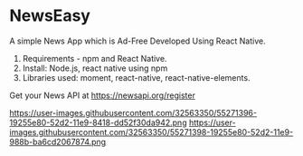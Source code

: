 # NewsEasy
A simple News App which is Ad-Free Developed Using React Native.

1. Requirements - npm and React Native.
2.  Install: Node.js, react native using npm
3. Libraries used: moment, react-native, react-native-elements.

        



Get your News API at
https://newsapi.org/register

https://user-images.githubusercontent.com/32563350/55271396-19255e80-52d2-11e9-8418-dd52f30da942.png
https://user-images.githubusercontent.com/32563350/55271398-19255e80-52d2-11e9-988b-ba6cd2067874.png



